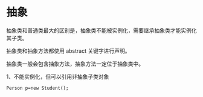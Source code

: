 # 抽象

抽象类和普通类最大的区别是，抽象类不能被实例化，需要继承抽象类才能实例化其子类。

抽象类和抽象方法都使用 abstract 关键字进行声明。

抽象类一般会包含抽象方法，抽象方法一定位于抽象类中。

1、不能实例化，但可以引用非抽象子类对象

```
Person p=new Student();
```

